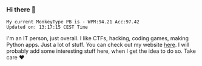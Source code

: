### Hi there 👋
<!-- PB START -->
```
My current MonkeyType PB is - WPM:94.21 Acc:97.42
Updated on: 13:17:15 CEST Time
```
<!-- PB END -->
I'm an IT person, just overall. I like CTFs, hacking, coding games, making Python apps. Just a lot of stuff.
You can check out my website [here](https://skill3472.github.io/).
I will probably add some interesting stuff here, when I get the idea to do so. Take care ❤️
